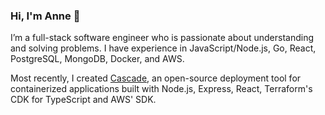 ### Hi, I'm Anne 👋

I’m a full-stack software engineer who is passionate about understanding and solving problems. I have experience in JavaScript/Node.js, Go, React, PostgreSQL, MongoDB, Docker, and AWS.

Most recently, I created [Cascade](https://try-cascade.github.io/), an open-source deployment tool for containerized applications built with Node.js, Express, React, Terraform's CDK for TypeScript and AWS' SDK.

<!--
**AnneTiotuico/AnneTiotuico** is a ✨ _special_ ✨ repository because its `README.md` (this file) appears on your GitHub profile.

Here are some ideas to get you started:

- 🔭 I’m currently working on ...
- 🌱 I’m currently learning ...
- 👯 I’m looking to collaborate on ...
- 🤔 I’m looking for help with ...
- 💬 Ask me about ...
- 📫 How to reach me: ...
- 😄 Pronouns: ...
- ⚡ Fun fact: ...
-->
